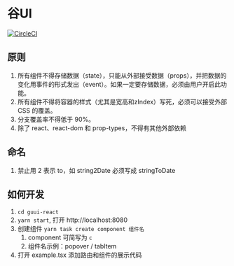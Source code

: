 # 谷UI

[![CircleCI](https://circleci.com/gh/jrg-team/guui-react.svg?style=svg)](https://circleci.com/gh/jrg-team/guui-react)

## 原则

1. 所有组件不得存储数据（state），只能从外部接受数据（props），并把数据的变化用事件的形式发出（event）。如果一定要存储数据，必须由用户开启此功能。
2. 所有组件不得将容器的样式（尤其是宽高和zIndex）写死，必须可以接受外部 CSS 的覆盖。
3. 分支覆盖率不得低于 90%。
4. 除了 react、react-dom 和 prop-types，不得有其他外部依赖

## 命名

1. 禁止用 2 表示 to，如 string2Date 必须写成 stringToDate

## 如何开发

1. `cd guui-react`
2. `yarn start`, 打开 http://localhost:8080
3. 创建组件 `yarn task create component 组件名` 
    1. component 可简写为 `c`
    2. 组件名示例：popover / tabItem
4. 打开 example.tsx 添加路由和组件的展示代码 
